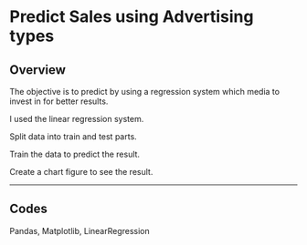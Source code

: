 # Predict Sales using Advertising types

## Overview

The objective is to predict by using a regression system which media to invest in for better results.

I used  the linear regression system.

Split data into train and test parts.

Train the data to predict the result.

Create a chart figure to see the result.

---
## Codes

Pandas, Matplotlib, LinearRegression

